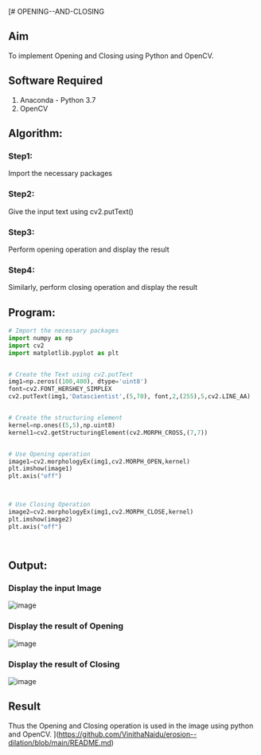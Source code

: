 [# OPENING--AND-CLOSING
## Aim
To implement Opening and Closing using Python and OpenCV.

## Software Required
1. Anaconda - Python 3.7
2. OpenCV
## Algorithm:
### Step1:
Import the necessary packages


### Step2:
Give the input text using cv2.putText()

### Step3:
Perform opening operation and display the result

### Step4:
Similarly, perform closing operation and display the result


 
## Program:

``` Python
# Import the necessary packages
import numpy as np
import cv2
import matplotlib.pyplot as plt


# Create the Text using cv2.putText
img1=np.zeros((100,400), dtype='uint8')
font=cv2.FONT_HERSHEY_SIMPLEX
cv2.putText(img1,'Datascientist',(5,70), font,2,(255),5,cv2.LINE_AA)


# Create the structuring element
kernel=np.ones((5,5),np.uint8)
kernel1=cv2.getStructuringElement(cv2.MORPH_CROSS,(7,7))


# Use Opening operation
image1=cv2.morphologyEx(img1,cv2.MORPH_OPEN,kernel)
plt.imshow(image1)
plt.axis("off")



# Use Closing Operation
image2=cv2.morphologyEx(img1,cv2.MORPH_CLOSE,kernel)
plt.imshow(image2)
plt.axis("off")




```
## Output:

### Display the input Image
![image](https://github.com/Subhikshaa13/OPENING--AND-CLOSING/assets/118787344/ecea916f-3d46-47e0-a0d1-3b2844b407eb)


### Display the result of Opening
![image](https://github.com/Subhikshaa13/OPENING--AND-CLOSING/assets/118787344/3a6027e5-f105-437e-a11f-b9e255ba32ae)


### Display the result of Closing
![image](https://github.com/Subhikshaa13/OPENING--AND-CLOSING/assets/118787344/eb44b501-9cdb-4871-bd38-8f40e9e2ffe1)


## Result
Thus the Opening and Closing operation is used in the image using python and OpenCV.
](https://github.com/VinithaNaidu/erosion--dilation/blob/main/README.md)
